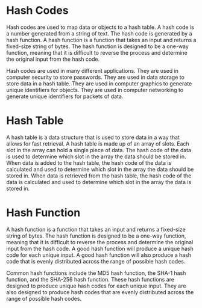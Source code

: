 # Hash Codes

Hash codes are used to map data or objects to a hash table. A hash code is a number generated from a string of text. The hash code is generated by a hash function. A hash function is a function that takes an input and returns a fixed-size string of bytes. The hash function is designed to be a one-way function, meaning that it is difficult to reverse the process and determine the original input from the hash code.

Hash codes are used in many different applications. They are used in computer security to store passwords. They are used in data storage to store data in a hash table. They are used in computer graphics to generate unique identifiers for objects. They are used in computer networking to generate unique identifiers for packets of data.

# Hash Table

A hash table is a data structure that is used to store data in a way that allows for fast retrieval. A hash table is made up of an array of slots. Each slot in the array can hold a single piece of data. The hash code of the data is used to determine which slot in the array the data should be stored in. When data is added to the hash table, the hash code of the data is calculated and used to determine which slot in the array the data should be stored in. When data is retrieved from the hash table, the hash code of the data is calculated and used to determine which slot in the array the data is stored in.

# Hash Function
 
A hash function is a function that takes an input and returns a fixed-size string of bytes. The hash function is designed to be a one-way function, meaning that it is difficult to reverse the process and determine the original input from the hash code. A good hash function will produce a unique hash code for each unique input. A good hash function will also produce a hash code that is evenly distributed across the range of possible hash codes.

Common hash functions include the MD5 hash function, the SHA-1 hash function, and the SHA-256 hash function. These hash functions are designed to produce unique hash codes for each unique input. They are also designed to produce hash codes that are evenly distributed across the range of possible hash codes.


